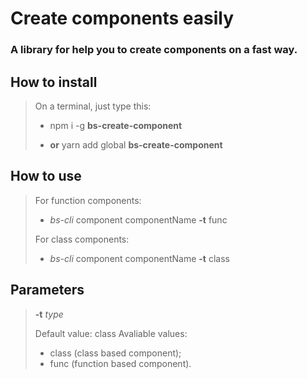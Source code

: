 # Create components easily
### A library for help you to create components on a fast way.

## How to install

> On a terminal, just type this:
> 
> - npm i -g **bs-create-component**
>
> - **or** yarn add global **bs-create-component**

## How to use

> For function components:
>
> - *bs-cli* component componentName **-t** func
>
> For class components:
> - *bs-cli* component componentName **-t** class


## Parameters

> **-t** *type*
> 
> Default value: class
> Avaliable values: 
> - class (class based component);
> - func (function based component).
